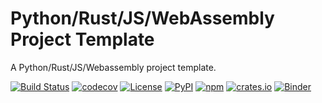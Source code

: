# Python/Rust/JS/WebAssembly Project Template

A Python/Rust/JS/Webassembly project template.


[![Build Status](https://github.com/python-project-templates/rust-js-wasm/workflows/Build%20Status/badge.svg?branch=main)](https://github.com/python-project-templates/rust-js-wasm/actions?query=workflow%3A%22Build+Status%22)
[![codecov](https://codecov.io/gh/python-project-templates/rust-js-wasm/branch/main/graph/badge.svg)](https://codecov.io/gh/python-project-templates/rust-js-wasm)
[![License](https://img.shields.io/github/license/python-project-templates/rust-js-wasm)](https://github.com/python-project-templates/rust-js-wasm)
[![PyPI](https://img.shields.io/pypi/v/rust_js_wasm.svg)](https://pypi.python.org/pypi/rust_js_wasm)
[![npm](https://img.shields.io/npm/v/rust_js_wasm.svg)](https://www.npmjs.com/package/rust_js_wasm)
[![crates.io](https://img.shields.io/crates/v/rust_js_wasm.svg)](https://crates.io/crates/rust_js_wasm)
[![Binder](https://mybinder.org/badge_logo.svg)](https://mybinder.org/v2/gh/python-project-templates/rust-js-wasm/main?urlpath=lab)
